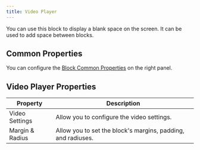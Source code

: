 ```yaml
---
title: Video Player
---
```


You can use this block to display a blank space on the screen. It can be used to add space between blocks.

## Common Properties

You can configure the [Block Common Properties](overview#block-common-properties) on the right panel.

## Video Player Properties

| Property | Description |
| -------- | ----------- |
| Video Settings | Allow you to configure the video settings. |
| Margin & Radius | Allow you to set the block's margins, padding, and radiuses. |
